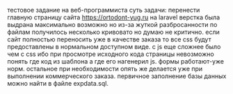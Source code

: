тестовое задание на веб-программиста
суть задачи: перенести главную страницу сайта https://ortodont-yug.ru на laravel
верстка была выдрана максимально возможно но из-за жуткой разбросанности по файлам
получилось несколько кривовато но думаю не критично. если сайт полностью переносить
уже в качестве заказа то все css будут предоставлены в нормальном доступном виде.
с js еще сложнее было чем с css ибо при просмотре исходного кода страницы
невозможно понять где код из шаблона а где его нагенерил js. формы работают-уже норм.
остальное при необходимости опять же делается уже при выполнении коммерческого заказа.
первичное заполнение базы данных можно найти в файле expdata.sql.
